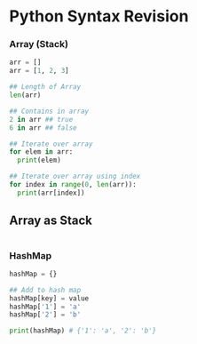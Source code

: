 # Python Syntax Revision

### Array (Stack)
```python
arr = []
arr = [1, 2, 3]

## Length of Array
len(arr)

## Contains in array
2 in arr ## true
6 in arr ## false

## Iterate over array
for elem in arr:
  print(elem)

## Iterate over array using index
for index in range(0, len(arr)):
  print(arr[index])
```
## Array as Stack

```python

```

### HashMap
```python
hashMap = {}

## Add to hash map
hashMap[key] = value
hashMap['1'] = 'a'
hashMap['2'] = 'b'

print(hashMap) # {'1': 'a', '2': 'b'}
```

